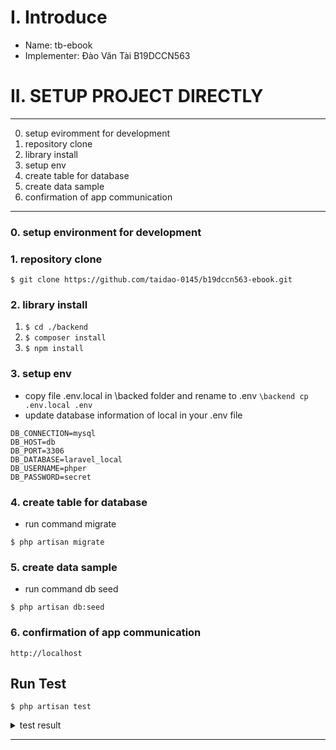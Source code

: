 # I. Introduce
- Name: tb-ebook
- Implementer: Đào Văn Tài B19DCCN563


# II. SETUP PROJECT DIRECTLY

---

0. setup eviromment for development
1. repository clone
2. library install
3. setup env
4. create table for database
5. create data sample
6. confirmation of app communication

---

### 0. setup environment for development

### 1. repository clone

`$ git clone https://github.com/taidao-0145/b19dccn563-ebook.git`

### 2. library install

1. `$ cd ./backend`
2. `$ composer install`
3. `$ npm install`

### 3. setup env

- copy file .env.local in \backed folder and rename to .env
  `\backend cp .env.local .env`
- update database information of local in your .env file

```
DB_CONNECTION=mysql
DB_HOST=db
DB_PORT=3306
DB_DATABASE=laravel_local
DB_USERNAME=phper
DB_PASSWORD=secret
```

### 4. create table for database

- run command migrate

```
$ php artisan migrate
```

### 5. create data sample

- run command db seed

```
$ php artisan db:seed
```

### 6. confirmation of app communication

```
http://localhost
```

## Run Test

```
$ php artisan test
```

<details>
  <summary>test result</summary>

```shell
> % php artisan test

   PASS  Tests\Unit\ExampleTest
  ✓ example

   PASS  Tests\Feature\AAA
  ✓ get show aaa success
  ✓ get show aaa failed

  Tests:  3 passed
  Time:   1.15s
```

</details>

--- 
